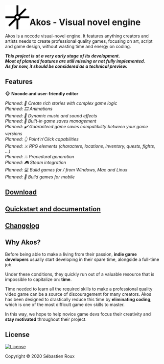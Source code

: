 <img  align="left" width="80" height="80" src=".readme/akos.svg"/>

# Akos - Visual novel engine

Akos is a nocode visual-novel engine. It features anything creators and artists needs to create professional quality games, focusing on art, script and game design, without wasting time and energy on coding.

_**This project is at a very early stage of its development.  
Most of planned features are still missing or not fully implemented.  
As for now, it should be considered as a technical preview.**_

## Features

:monkey_face: **Nocode and user-friendly editor**  

_Planned: :twisted_rightwards_arrows: Create rich stories with complex game logic_  
_Planned: :film_strip: Animations_  
_Planned: :musical_note: Dynamic music and sound effects_  
_Planned: :floppy_disk: Built-in game saves management_  
_Planned: :heavy_check_mark: Guaranteed game saves compatibility between your game versions_  
_Planned: :point_up_2: Point'n'Click capabilities_  
_Planned: :crossed_swords: RPG elements (characters, locations, inventory, quests, fights, ...)_  
_Planned: :boom: Procedural generation_   
_Planned: :video_game: Steam integration_  
_Planned: :computer: Build games for / from Windows, Mac and Linux_  
_Planned: :iphone: Build games for mobile_  

## [Download](https://github.com/akosgames/akos/releases/latest)

## [Quickstart and documentation](docs/quickstart.md)

## [Changelog](CHANGELOG.md)

## Why Akos?

Before being able to make a living from their passion, **indie game developers** usually start developing in their spare time, alongside a full-time job.

Under these conditions, they quickly run out of a valuable resource that is impossible to capitalize on: **time**.

Time needed to learn all the required skills to make a professional quality video game can be a source of discouragement for many creators. Akos has been designed to drastically reduce this time by **eliminating coding**, which is one of the most difficult game dev skills to master.

In this way, we hope to help novice game devs focus their creativity and **stay motivated** throughout their project.

## License

[![License](https://img.shields.io/badge/license-MIT-green)](/LICENSE)

Copyright :copyright: 2020 Sébastien Roux
